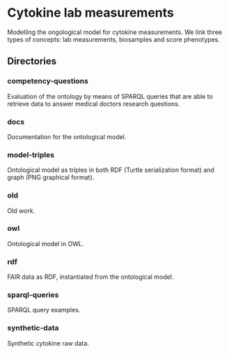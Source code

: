 # Cytokine lab measurements
Modelling the ongological model for cytokine measurements. We link three types of concepts: lab measurements, biosamples and score phenotypes.

## Directories
### competency-questions
Evaluation of the ontology by means of SPARQL queries that are able to retrieve data to answer medical doctors research questions.

### docs
Documentation for the ontological model.

### model-triples
Ontological model as triples in both RDF (Turtle serialization format) and graph (PNG graphical format).

### old
Old work.

### owl
Ontological model in OWL.

### rdf
FAIR data as RDF, instantiated from the ontological model.

### sparql-queries
SPARQL query examples.

### synthetic-data
Synthetic cytokine raw data. 
